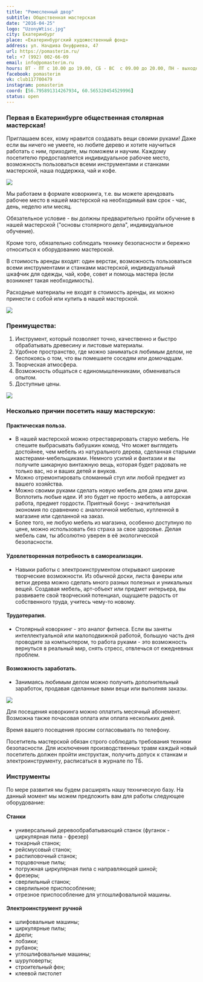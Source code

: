 ```yaml
---
title: "Ремесленный двор"
subtitle: Общественная мастерская
date: "2016-04-25"
logo: "UzonyWtisc.jpg"
city: Екатеринбург
place: «Екатеринбургский художественный фонд»
address: ул. Начдива Онуфриева, 47
url: https://pomasterim.ru/
tel: +7 (992) 002-66-09
email: info@pomasterim.ru
hours: ВТ - ПТ с 10.00 до 19.00, СБ - ВС  с 09.00 до 20.00, ПН - выходной
facebook: pomasterim
vk: club117700479
instagram: pomasterim
coord: [56.795891314267934, 60.565320454529996]
status: open
---
```


### Первая в Екатеринбурге общественная столярная мастерская!

Приглашаем всех, кому нравится создавать вещи своими руками! Даже если вы ничего не умеете, но любите дерево и хотите научиться работать с ним, приходите, мы поможем и научим. Каждому посетителю предоставляется индивидуальное рабочее место, возможность пользоваться всеми инструментами и станками мастерской, наша поддержка, чай и кофе.

![](./-KSe2BTASw8.jpg)

Мы работаем в формате коворкинга, т.е. вы можете арендовать рабочее место в нашей мастерской на необходимый вам срок - час, день, неделю или месяц.

Обязательное условие - вы должны предварительно пройти обучение в нашей мастерской ("основы столярного дела", индивидуальное обучение). 

Кроме того, обязательно соблюдать технику безопасности и бережно относиться к оборудованию мастерской.

В стоимость аренды входят: один верстак, возможность пользоваться всеми инструментами и станками мастерской, индивидуальный шкафчик для одежды, чай, кофе, совет и помощь мастера (если возникнет такая необходимость).

Расходные материалы не входят в стоимость аренды, их можно принести с собой или купить в нашей мастерской.


![](./2bba90fb56b565c9b78098108c0e493ac8a156ab.png)


### Преимущества:

1. Инструмент, который позволяет точно, качественно и быстро обрабатывать древесину и листовые материалы.
2. Удобное пространство, где можно заниматься любимым делом, не беспокоясь о том, что вы помешаете соседям или домочадцам.
3. Творческая атмосфера.
4. Возможность общаться с единомышленниками, обмениваться опытом.
5. Доступные цены.

![](./48956481.ptgfij0rde.W215.jpg)

### Несколько причин посетить нашу мастерскую:

#### Практическая польза.

- В нашей мастерской можно отреставрировать старую мебель. Не спешите выбрасывать бабушкин комод. Что может выглядеть достойнее, чем мебель из натурального дерева, сделанная старыми мастерами-мебельщиками. Немного усилий и фантазии и вы получите шикарную винтажную вещь, которая будет радовать не только вас, но и ваших детей и внуков.
- Можно отремонтировать сломанный стул или любой предмет из вашего хозяйства.
- Можно своими руками сделать новую мебель для дома или дачи. Воплотить любые идеи. И это будет не просто мебель, а авторская работа, предмет гордости. Приятный бонус - значительная экономия по сравнению с аналогичной мебелью, купленной в магазине или сделанной на заказ.
- Более того, не любую мебель из магазина, особенно доступную по цене, можно использовать без страха за свое здоровье. Делая мебель сам, ты абсолютно уверен в её экологической безопасности.

#### Удовлетворенная потребность в самореализации.

- Навыки работы с электроинструментом открывают широкие творческие возможности. Из обычной доски, листа фанеры или ветки дерева можно сделать много разных полезных и уникальных вещей. Создавая мебель, арт-объект или предмет интерьера, вы развиваете свой творческий потенциал, ощущаете радость от собственного труда, учитесь чему-то новому.

#### Трудотерапия.

- Столярный коворкинг - это аналог фитнеса. Если вы заняты интеллектуальной или малоподвижной работой, большую часть дня проводите за компьютером, то работа руками - это возможность вернуться в реальный мир, снять стресс, отвлечься от ежедневных проблем.

#### Возможность заработать.

- Занимаясь любимым делом можно получить дополнительный заработок, продавая сделанные вами вещи или выполняя заказы.

![](./700743cf6c781a1509bb1af35036602336c738ca.png)

Для посещения коворкинга можно оплатить месячный абонемент. Возможна также почасовая оплата или оплата нескольких дней.

Время вашего посещения просим согласовывать по телефону.

Посетитель мастерской обязан строго соблюдать требования техники безопасности. Для исключения производственных травм каждый новый посетитель должен пройти инструктаж, получить допуск к станкам и электроинструменту, расписаться в журнале по ТБ.

### Инструменты

По мере развития мы будем расширять нашу техническую базу. На данный момент мы можем предложить вам для работы следующее оборудование:

#### Станки

- универсальный деревообрабатывающий станок (фуганок - циркулярная пила - фрезер)
- токарный станок;
- рейсмусовый станок;
- распиловочный станок;
- торцовочные пилы;
- погружная циркулярная пила с направляющей шиной;
- фрезеры;
- сверлильный станок;
- сверлильное приспособление;
- отрезное приспособление для углошлифовальной машины.

#### Электроинструмент ручной

- шлифовальные машины;
- циркулярные пилы;
- дрели;
- лобзики;
- рубанок;
- углошлифовальные машины;
- шуруповерты;
- строительный фен;
- клеевой пистолет

